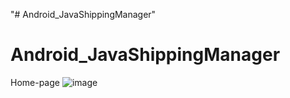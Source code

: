 "# Android_JavaShippingManager" 
# Android_JavaShippingManager
Home-page
![image](https://user-images.githubusercontent.com/64189668/161421657-566a3ac4-8d33-40e5-85af-1d04b923c70a.png)
